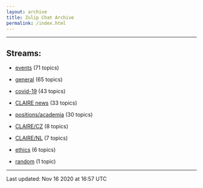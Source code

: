 ```yaml
---
layout: archive
title: Zulip Chat Archive
permalink: /index.html
---
```


---

## Streams:

* [events](stream/201207-events/index.html) (71 topics)

* [general](stream/201199-general/index.html) (65 topics)

* [covid-19](stream/226112-covid-19/index.html) (43 topics)

* [CLAIRE news](stream/201957-CLAIRE-news/index.html) (33 topics)

* [positions/academia](stream/203258-positions/academia/index.html) (30 topics)

* [CLAIRE/CZ](stream/203399-CLAIRE/CZ/index.html) (8 topics)

* [CLAIRE/NL](stream/203255-CLAIRE/NL/index.html) (7 topics)

* [ethics](stream/228366-ethics/index.html) (6 topics)

* [random](stream/202125-random/index.html) (1 topic)

<hr><p>Last updated: Nov 16 2020 at 16:57 UTC</p>